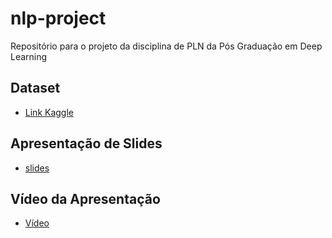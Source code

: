 # nlp-project
Repositório para o projeto da disciplina de PLN da Pós Graduação em Deep Learning

## Dataset
- [Link Kaggle](https://www.kaggle.com/datasets/snap/amazon-fine-food-reviews)

## Apresentação de Slides
- [slides](https://docs.google.com/presentation/d/1RY1czeOZZDrMwSqGWu88Iw6mNytMectYg9FbBa24cfQ/edit?usp=sharing)

## Vídeo da Apresentação
- [Vídeo](https://drive.google.com/file/d/1Q4EuAazEO4j1oNS14TbTDZzShZb-guJH/view?usp=sharing)
